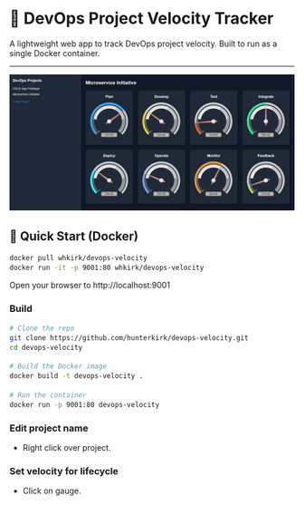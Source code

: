 # 🚀 DevOps Project Velocity Tracker

A lightweight web app to track DevOps project velocity. Built to run as a single Docker container.

---

<img src="dash.png">

## 🐳 Quick Start (Docker)

```bash
docker pull whkirk/devops-velocity
docker run -it -p 9001:80 whkirk/devops-velocity
```
Open your browser to http://localhost:9001

### Build
```bash
# Clone the repo
git clone https://github.com/hunterkirk/devops-velocity.git
cd devops-velocity

# Build the Docker image
docker build -t devops-velocity .

# Run the container
docker run -p 9001:80 devops-velocity
```

### Edit project name
* Right click over project.

### Set velocity for lifecycle 
* Click on gauge.